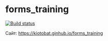 # forms_training

[![Build status](https://ci.appveyor.com/api/projects/status/ea9oi7eh9jh9ymf3?svg=true)](https://ci.appveyor.com/project/kiotobat/forms-training)

Сайт: https://kiotobat.ginhub.io/forms_training

